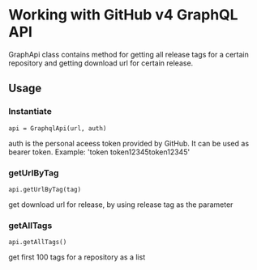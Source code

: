 # Working with GitHub v4 GraphQL API

GraphApi class contains method for getting all release tags for a certain repository
and getting download url for certain release.

## Usage

### Instantiate
`api = GraphqlApi(url, auth)`

auth is the personal aceess token provided by GitHub. It can be used as bearer token.
Example: 'token token12345token12345'

### getUrlByTag
`api.getUrlByTag(tag)`

get download url for release, by using release tag as the parameter

### getAllTags
`api.getAllTags()`

get first 100 tags for a repository as a list
